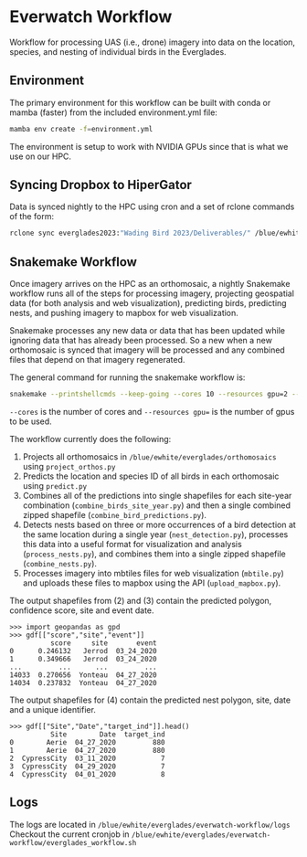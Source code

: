 # Everwatch Workflow
<!-- badges: start -->
<!-- badges: end -->

Workflow for processing UAS (i.e., drone) imagery into data on the location, species, and nesting of individual birds in the Everglades. 

## Environment

The primary environment for this workflow can be built with conda or mamba (faster) from the included environment.yml file:

```sh
mamba env create -f=environment.yml
```

The environment is setup to work with NVIDIA GPUs since that is what we use on our HPC.

## Syncing Dropbox to HiperGator

Data is synced nightly to the HPC using cron and a set of rclone commands of the form:

```sh
rclone sync everglades2023:"Wading Bird 2023/Deliverables/" /blue/ewhite/everglades/2023
```

## Snakemake Workflow

Once imagery arrives on the HPC as an orthomosaic, a nightly Snakemake workflow runs all of the steps for processing imagery, projecting geospatial data (for both analysis and web visualization), predicting birds, predicting nests, and pushing imagery to mapbox for web visualization.

Snakemake processes any new data or data that has been updated while ignoring data that has already been processed. So a new when a new orthomosaic is synced that imagery will be processed and any combined files that depend on that imagery regenerated.

The general command for running the snakemake workflow is:

```bash
snakemake --printshellcmds --keep-going --cores 10 --resources gpu=2 --rerun-incomplete --latency-wait 10 --use-conda
```

`--cores` is the number of cores and `--resources gpu=` is the number of gpus to be used.

The workflow currently does the following:
1. Projects all orthomosaics in `/blue/ewhite/everglades/orthomosaics` using `project_orthos.py`
2. Predicts the location and species ID of all birds in each orthomosaic using `predict.py`
3. Combines all of the predictions into single shapefiles for each site-year combination (`combine_birds_site_year.py`) and then a single combined zipped shapefile (`combine_bird_predictions.py`).
4. Detects nests based on three or more occurrences of a bird detection at the same location during a single year (`nest_detection.py`), processes this data into a useful format for visualization and analysis (`process_nests.py`), and combines them into a single zipped shapefile (`combine_nests.py`).
5. Processes imagery into mbtiles files for web visualization (`mbtile.py`) and uploads these files to mapbox using the API (`upload_mapbox.py`).

The output shapefiles from (2) and (3) contain the predicted polygon, confidence score, site and event date.

```
>>> import geopandas as gpd
>>> gdf[["score","site","event"]]
          score     site       event
0      0.246132   Jerrod  03_24_2020
1      0.349666   Jerrod  03_24_2020
...         ...      ...         ...
14033  0.270656  Yonteau  04_27_2020
14034  0.237832  Yonteau  04_27_2020
```

The output shapefiles for (4) contain the predicted nest polygon, site, date and a unique identifier.
```
>>> gdf[["Site","Date","target_ind"]].head()
          Site        Date  target_ind
0        Aerie  04_27_2020         880
1        Aerie  04_27_2020         880
2  CypressCity  03_11_2020           7
3  CypressCity  04_29_2020           7
4  CypressCity  04_01_2020           8
```

## Logs

The logs are located in `/blue/ewhite/everglades/everwatch-workflow/logs`
Checkout the current cronjob in `/blue/ewhite/everglades/everwatch-workflow/everglades_workflow.sh`
